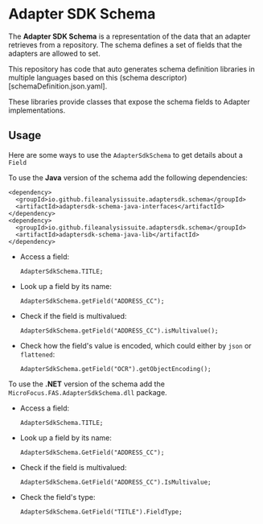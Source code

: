 # Adapter SDK Schema

The **Adapter SDK Schema** is a representation of the data that an adapter retrieves from a repository.
The schema defines a set of fields that the adapters are allowed to set.

This repository has code that auto generates schema definition libraries in multiple languages based on this (schema descriptor)[schemaDefinition.json.yaml].

These libraries provide classes that expose the schema fields to Adapter implementations.

## Usage
Here are some ways to use the `AdapterSdkSchema` to get details about a `Field`


To use the **Java** version of the schema add the following dependencies:

    <dependency>
      <groupId>io.github.fileanalysissuite.adaptersdk.schema</groupId>
      <artifactId>adaptersdk-schema-java-interfaces</artifactId>
    </dependency>
    <dependency>
      <groupId>io.github.fileanalysissuite.adaptersdk.schema</groupId>
      <artifactId>adaptersdk-schema-java-lib</artifactId>
    </dependency>


- Access a field:  

    `AdapterSdkSchema.TITLE;`


- Look up a field by its name:  

    `AdapterSdkSchema.getField("ADDRESS_CC");`


- Check if the field is multivalued:  

    `AdapterSdkSchema.getField("ADDRESS_CC").isMultivalue();`


- Check how the field's value is encoded, which could either by `json` or `flattened`:  

    `AdapterSdkSchema.getField("OCR").getObjectEncoding();`


To use the **.NET** version of the schema add the `MicroFocus.FAS.AdapterSdkSchema.dll` package.

- Access a field:  

    `AdapterSdkSchema.TITLE;`


- Look up a field by its name:  

    `AdapterSdkSchema.GetField("ADDRESS_CC");`


- Check if the field is multivalued:  

    `AdapterSdkSchema.GetField("ADDRESS_CC").IsMultivalue;`


- Check the field's type:  

    `AdapterSdkSchema.GetField("TITLE").FieldType;`
